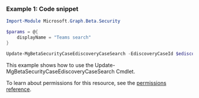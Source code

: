 ### Example 1: Code snippet

```powershellImport-Module Microsoft.Graph.Beta.Security

$params = @{
	displayName = "Teams search"
}

Update-MgBetaSecurityCaseEdiscoveryCaseSearch -EdiscoveryCaseId $ediscoveryCaseId -EdiscoverySearchId $ediscoverySearchId -BodyParameter $params
```
This example shows how to use the Update-MgBetaSecurityCaseEdiscoveryCaseSearch Cmdlet.
To learn about permissions for this resource, see the [permissions reference](/graph/permissions-reference).


